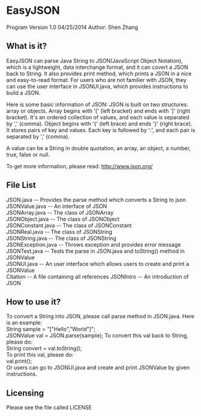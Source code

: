 EasyJSON
=========
Program Version 1.0 04/25/2014
Author: Shen Zhang


What is it?
-----------
EasyJSON can parse Java String to JSON(JavaScript Object Notation), which is a lightweight, data interchange format, and it can covert a JSON back to String. It also provides print method, which prints a JSON in a nice and easy-to-read format. For users who are not familier with JSON, they can use the user interface in JSONUI.java, which provides instructions to build a JSON.

Here is some basic information of JSON:	
JSON is built on two structures: array or objects. Array begins with '[' (left bracket) and ends with ']' (right bracket). It's an ordered collection of values, and each value is separated by ',' (comma). Object begins with '{' (left brace) and ends '}' (right brace). It stores pairs of key and values. Each key is followed by ':', and each pair is separated by ',' (comma). 

A value can be a String in double quotation, an array, an object, a number, true, false or null.

To get more information, please read: http://www.json.org/

File List
---------
JSON.java   -- Provides the parse method which converts a String to json	
JSONValue.java -- An interface of JSON 	
JSONArray.java -- The class of JSONArray	 
JSONObject.java -- The class of JSONObject 	
JSONConstant.java -- The class of JSONConstant	 
JSONReal.java -- The class of JSONString 	
JSONString.java -- The class of JSONString	 
JSONException.java -- Throws exception and provides error message		
JSONTest.java -- Tests the parse in JSON.java and toString() method in JSONValue	
JSONUI.java -- An user interface which allows users to create and print a JSONValue		
Citation -- A file containing all references
JSONIntro -- An introduction of JSON


How to use it?
--------------
To convert a String into JSON, please call parse method in JSON.java. Here is an example:		
			String sample = "["Hello","World"]";	
			JSONValue val = JSON.parse(sample);	
To convert this val back to String, please do:	
			String convert = val.toString();	
To print this val, please do:	
			val.print();	
Or users can go to JSONUI.java and create and print JSONValue by given instructions.	

Licensing
---------
Please see the file called LICENSE


